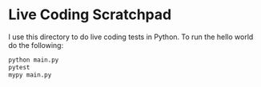 # Live Coding Scratchpad

I use this directory to do live coding tests in Python. To run the hello world
do the following:

```python
python main.py
pytest
mypy main.py
```
